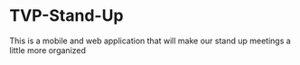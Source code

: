 # TVP-Stand-Up

This is a mobile and web application that will make our stand up meetings a little more organized
